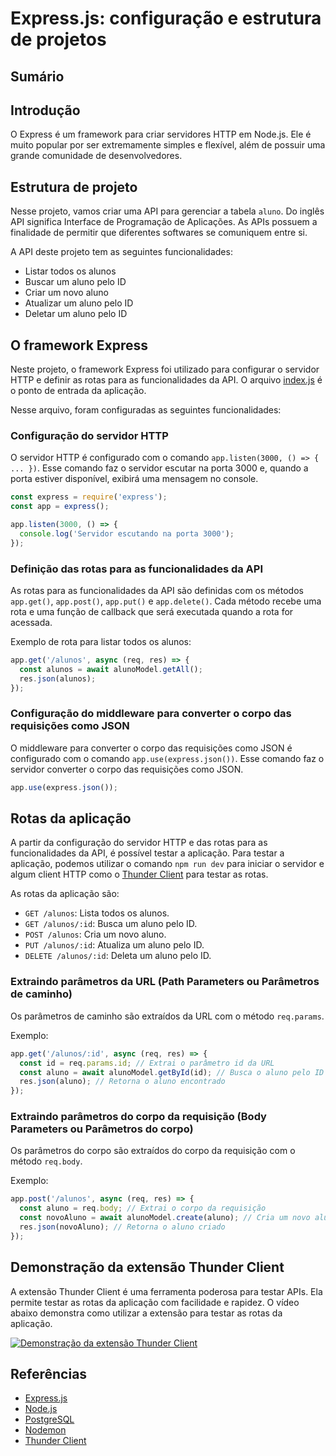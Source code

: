 # Express.js: configuração e estrutura de projetos

## Sumário

## Introdução

O Express é um framework para criar servidores HTTP em Node.js. Ele é muito popular por ser extremamente simples e flexível, além de possuir uma grande comunidade de desenvolvedores.

## Estrutura de projeto
 
 Nesse projeto, vamos criar uma API para gerenciar a tabela `aluno`. Do inglês API significa Interface de Programação de Aplicações. As APIs possuem a finalidade de permitir que diferentes softwares se comuniquem entre si.

 A API deste projeto tem as seguintes funcionalidades:

- Listar todos os alunos
- Buscar um aluno pelo ID
- Criar um novo aluno
- Atualizar um aluno pelo ID
- Deletar um aluno pelo ID

## O framework Express

Neste projeto, o framework Express foi utilizado para configurar o servidor HTTP e definir as rotas para as funcionalidades da API. O arquivo [index.js](./src/index.js) é o ponto de entrada da aplicação.

Nesse arquivo, foram configuradas as seguintes funcionalidades:

### Configuração do servidor HTTP

O servidor HTTP é configurado com o comando `app.listen(3000, () => { ... })`. Esse comando faz o servidor escutar na porta 3000 e, quando a porta estiver disponível, exibirá uma mensagem no console.

```javascript
const express = require('express');
const app = express();

app.listen(3000, () => {
  console.log('Servidor escutando na porta 3000');
});
```

### Definição das rotas para as funcionalidades da API

As rotas para as funcionalidades da API são definidas com os métodos `app.get()`, `app.post()`, `app.put()` e `app.delete()`. Cada método recebe uma rota e uma função de callback que será executada quando a rota for acessada.

Exemplo de rota para listar todos os alunos:
```javascript
app.get('/alunos', async (req, res) => {
  const alunos = await alunoModel.getAll();
  res.json(alunos);
});
```

### Configuração do middleware para converter o corpo das requisições como JSON

O middleware para converter o corpo das requisições como JSON é configurado com o comando `app.use(express.json())`. Esse comando faz o servidor converter o corpo das requisições como JSON.

```javascript
app.use(express.json());
```

## Rotas da aplicação

A partir da configuração do servidor HTTP e das rotas para as funcionalidades da API, é possível testar a aplicação. Para testar a aplicação, podemos utilizar o comando `npm run dev` para iniciar o servidor e algum client HTTP como o [Thunder Client](https://marketplace.visualstudio.com/items?itemName=rangav.vscode-thunder-client) para testar as rotas.

As rotas da aplicação são:

- `GET /alunos`: Lista todos os alunos.
- `GET /alunos/:id`: Busca um aluno pelo ID.
- `POST /alunos`: Cria um novo aluno.
- `PUT /alunos/:id`: Atualiza um aluno pelo ID.
- `DELETE /alunos/:id`: Deleta um aluno pelo ID.

### Extraindo parâmetros da URL (Path Parameters ou Parâmetros de caminho)

Os parâmetros de caminho são extraídos da URL com o método `req.params`.

Exemplo:

```javascript
app.get('/alunos/:id', async (req, res) => {
  const id = req.params.id; // Extrai o parâmetro id da URL
  const aluno = await alunoModel.getById(id); // Busca o aluno pelo ID
  res.json(aluno); // Retorna o aluno encontrado
});
```

### Extraindo parâmetros do corpo da requisição (Body Parameters ou Parâmetros do corpo)

Os parâmetros do corpo são extraídos do corpo da requisição com o método `req.body`.

Exemplo:

```javascript
app.post('/alunos', async (req, res) => {
  const aluno = req.body; // Extrai o corpo da requisição
  const novoAluno = await alunoModel.create(aluno); // Cria um novo aluno
  res.json(novoAluno); // Retorna o aluno criado
});
```

## Demonstração da extensão Thunder Client

A extensão Thunder Client é uma ferramenta poderosa para testar APIs. Ela permite testar as rotas da aplicação com facilidade e rapidez. O vídeo abaixo demonstra como utilizar a extensão para testar as rotas da aplicação.

[![Demonstração da extensão Thunder Client](https://img.youtube.com/vi/Ba6VEv1BvNI/0.jpg)](https://www.youtube.com/watch?v=Ba6VEv1BvNI)

## Referências

- [Express.js](https://expressjs.com/)
- [Node.js](https://nodejs.org/)
- [PostgreSQL](https://www.postgresql.org/)
- [Nodemon](https://nodemon.io/)
- [Thunder Client](https://www.thunderclient.com/)